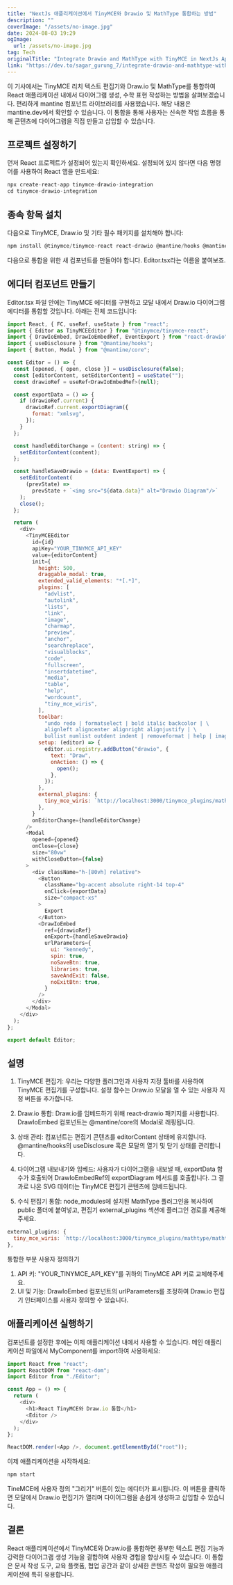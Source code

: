 ```yaml
---
title: "NextJs 애플리케이션에서 TinyMCE와 Drawio 및 MathType 통합하는 방법"
description: ""
coverImage: "/assets/no-image.jpg"
date: 2024-08-03 19:29
ogImage: 
  url: /assets/no-image.jpg
tag: Tech
originalTitle: "Integrate Drawio and MathType with TinyMCE in NextJs Application"
link: "https://dev.to/sagar_gurung_7/integrate-drawio-and-mathtype-with-tinymce-in-nextjs-application-1lbd"
---
```



이 기사에서는 TinyMCE 리치 텍스트 편집기와 Draw.io 및 MathType를 통합하여 React 애플리케이션 내에서 다이어그램 생성, 수학 표현 작성하는 방법을 살펴보겠습니다. 편리하게 mantine 컴포넌트 라이브러리를 사용했습니다. 해당 내용은 mantine.dev에서 확인할 수 있습니다. 이 통합을 통해 사용자는 신속한 작업 흐름을 통해 콘텐츠에 다이어그램을 직접 만들고 삽입할 수 있습니다.

## 프로젝트 설정하기

먼저 React 프로젝트가 설정되어 있는지 확인하세요. 설정되어 있지 않다면 다음 명령어를 사용하여 React 앱을 만드세요:

```js
npx create-react-app tinymce-drawio-integration
cd tinymce-drawio-integration
```

<div class="content-ad"></div>

## 종속 항목 설치

다음으로 TinyMCE, Draw.io 및 기타 필수 패키지를 설치해야 합니다:

```js
npm install @tinymce/tinymce-react react-drawio @mantine/hooks @mantine/core @wiris/mathtype-tinymce6
```

다음으로 통합을 위한 새 컴포넌트를 만들어야 합니다. Editor.tsx라는 이름을 붙여보죠.

<div class="content-ad"></div>

## 에디터 컴포넌트 만들기

Editor.tsx 파일 안에는 TinyMCE 에디터를 구현하고 모달 내에서 Draw.io 다이어그램 에디터를 통합할 것입니다. 아래는 전체 코드입니다:

```js
import React, { FC, useRef, useState } from "react";
import { Editor as TinyMCEEditor } from "@tinymce/tinymce-react";
import { DrawIoEmbed, DrawIoEmbedRef, EventExport } from "react-drawio";
import { useDisclosure } from "@mantine/hooks";
import { Button, Modal } from "@mantine/core";

const Editor = () => {
  const [opened, { open, close }] = useDisclosure(false);
  const [editorContent, setEditorContent] = useState("");
  const drawioRef = useRef<DrawIoEmbedRef>(null);

  const exportData = () => {
    if (drawioRef.current) {
      drawioRef.current.exportDiagram({
        format: "xmlsvg",
      });
    }
  };

  const handleEditorChange = (content: string) => {
    setEditorContent(content);
  };

  const handleSaveDrawio = (data: EventExport) => {
    setEditorContent(
      (prevState) =>
        prevState + `<img src="${data.data}" alt="Drawio Diagram"/>`
    );
    close();
  };

  return (
    <div>
      <TinyMCEEditor
        id={id}
        apiKey="YOUR_TINYMCE_API_KEY"
        value={editorContent}
        init={
          height: 500,
          draggable_modal: true,
          extended_valid_elements: "*[.*]",
          plugins: [
            "advlist",
            "autolink",
            "lists",
            "link",
            "image",
            "charmap",
            "preview",
            "anchor",
            "searchreplace",
            "visualblocks",
            "code",
            "fullscreen",
            "insertdatetime",
            "media",
            "table",
            "help",
            "wordcount",
            "tiny_mce_wiris",
          ],
          toolbar:
            "undo redo | formatselect | bold italic backcolor | \
            alignleft aligncenter alignright alignjustify | \
            bullist numlist outdent indent | removeformat | help | image | table | drawio | tiny_mce_wiris_formulaEditor | tiny_mce_wiris_formulaEditorChemistry",
          setup: (editor) => {
            editor.ui.registry.addButton("drawio", {
              text: "Draw",
              onAction: () => {
                open();
              },
            });
          },
          external_plugins: {
            tiny_mce_wiris: `http://localhost:3000/tinymce_plugins/mathtype/mathtype-tinymce6/plugin.min.js`,
          },
        }
        onEditorChange={handleEditorChange}
      />
      <Modal
        opened={opened}
        onClose={close}
        size="80vw"
        withCloseButton={false}
      >
        <div className="h-[80vh] relative">
          <Button
            className="bg-accent absolute right-14 top-4"
            onClick={exportData}
            size="compact-xs"
          >
            Export
          </Button>
          <DrawIoEmbed
            ref={drawioRef}
            onExport={handleSaveDrawio}
            urlParameters={
              ui: "kennedy",
              spin: true,
              noSaveBtn: true,
              libraries: true,
              saveAndExit: false,
              noExitBtn: true,
            }
          />
        </div>
      </Modal>
    </div>
  );
};

export default Editor;
```

## 설명

<div class="content-ad"></div>

1. TinyMCE 편집기: 우리는 다양한 플러그인과 사용자 지정 툴바를 사용하여 TinyMCE 편집기를 구성합니다. 설정 함수는 Draw.io 모달을 열 수 있는 사용자 지정 버튼을 추가합니다.

2. Draw.io 통합: Draw.io를 임베드하기 위해 react-drawio 패키지를 사용합니다. DrawIoEmbed 컴포넌트는 @mantine/core의 Modal로 래핑됩니다.

3. 상태 관리: 컴포넌트는 편집기 콘텐츠를 editorContent 상태에 유지합니다. @mantine/hooks의 useDisclosure 훅은 모달의 열기 및 닫기 상태를 관리합니다.

4. 다이어그램 내보내기와 임베드: 사용자가 다이어그램을 내보낼 때, exportData 함수가 호출되어 DrawIoEmbedRef의 exportDiagram 메서드를 호출합니다. 그 결과로 나온 SVG 데이터는 TinyMCE 편집기 콘텐츠에 임베드됩니다.

<div class="content-ad"></div>

5. 수식 편집기 통합: node_modules에 설치된 MathType 플러그인을 복사하여 public 폴더에 붙여넣고, 편집기 external_plugins 섹션에 플러그인 경로를 제공해주세요.

```js
external_plugins: {
  tiny_mce_wiris: `http://localhost:3000/tinymce_plugins/mathtype/mathtype-tinymce6/plugin.min.js`,
},
``` 

통합한 부분 사용자 정의하기 
1. API 키: "YOUR_TINYMCE_API_KEY"를 귀하의 TinyMCE API 키로 교체해주세요.
2. UI 및 기능: DrawIoEmbed 컴포넌트의 urlParameters를 조정하여 Draw.io 편집기 인터페이스를 사용자 정의할 수 있습니다.

## 애플리케이션 실행하기

<div class="content-ad"></div>

컴포넌트를 설정한 후에는 이제 애플리케이션 내에서 사용할 수 있습니다. 메인 애플리케이션 파일에서 MyComponent를 import하여 사용하세요:

```js
import React from "react";
import ReactDOM from "react-dom";
import Editor from "./Editor";

const App = () => {
  return (
    <div>
      <h1>React TinyMCE와 Draw.io 통합</h1>
      <Editor />
    </div>
  );
};

ReactDOM.render(<App />, document.getElementById("root"));
```

이제 애플리케이션을 시작하세요:

```js
npm start
```

<div class="content-ad"></div>

TineMCE에 사용자 정의 "그리기" 버튼이 있는 에디터가 표시됩니다. 이 버튼을 클릭하면 모달에서 Draw.io 편집기가 열리며 다이어그램을 손쉽게 생성하고 삽입할 수 있습니다.

## 결론

React 애플리케이션에서 TinyMCE와 Draw.io를 통합하면 풍부한 텍스트 편집 기능과 강력한 다이어그램 생성 기능을 결합하여 사용자 경험을 향상시킬 수 있습니다. 이 통합은 문서 작성 도구, 교육 플랫폼, 협업 공간과 같이 상세한 콘텐츠 작성이 필요한 애플리케이션에 특히 유용합니다.